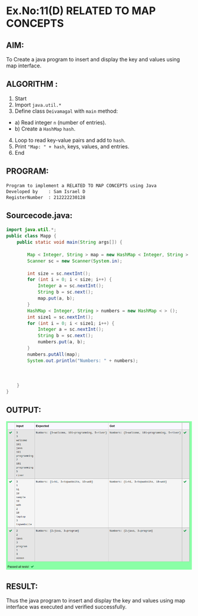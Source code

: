 # Ex.No:11(D) RELATED TO MAP CONCEPTS

## AIM:
To Create a java program to insert and display the key and values using map interface.

## ALGORITHM :

1.	Start
2.	Import `java.util.*`
3.	Define class `Deivamagal` with `main` method:
-	a) Read integer `n` (number of entries).
-	b) Create a `HashMap` `hash`.
4.	Loop to read key-value pairs and add to `hash`.
5.	Print `"Map: " + hash`, keys, values, and entries.
6.	End




## PROGRAM:
 ```
Program to implement a RELATED TO MAP CONCEPTS using Java
Developed by    : Sam Israel D
RegisterNumber  : 212222230128
```

## Sourcecode.java:

```java
import java.util.*;
public class Mapp {
    public static void main(String args[]) {

        Map < Integer, String > map = new HashMap < Integer, String > ();
        Scanner sc = new Scanner(System.in);

        int size = sc.nextInt();
        for (int i = 0; i < size; i++) {
            Integer a = sc.nextInt();
            String b = sc.next();
            map.put(a, b);
        }
        HashMap < Integer, String > numbers = new HashMap < > ();
        int size1 = sc.nextInt();
        for (int i = 0; i < size1; i++) {
            Integer a = sc.nextInt();
            String b = sc.next();
            numbers.put(a, b);
        }
        numbers.putAll(map);
        System.out.println("Numbers: " + numbers);



    }
}
```





## OUTPUT:

![alt text](image.png)

## RESULT:
Thus the java program to insert and display the key and values using map interface was  executed and verified successfully.


